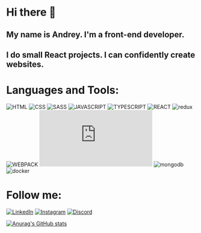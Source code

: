 # Hi there 👋

## My name is Andrey. I'm a front-end developer. 
## I do small React projects. I can confidently create websites. 

# Languages and Tools:
![HTML](https://img.shields.io/badge/-HTML-2F4F4F?style=for-the-badge&logo=html5)
![CSS](https://img.shields.io/badge/-CSS-2F4F4F?style=for-the-badge&logo=css3)
![SASS](https://img.shields.io/badge/-SASS-2F4F4F?style=for-the-badge&logo=sass)
![JAVASCRIPT](https://img.shields.io/badge/-JAVASCRIPT-2F4F4F?style=for-the-badge&logo=javascript)
![TYPESCRIPT](https://img.shields.io/badge/-TYPESCRIPT-2F4F4F?style=for-the-badge&logo=typescript)
![REACT](https://img.shields.io/badge/-REACT-2F4F4F?style=for-the-badge&logo=react)
![redux](https://img.shields.io/badge/-Redux-2F4F4F?style=for-the-badge&logo=redux)
![WEBPACK](https://img.shields.io/badge/-WEBPACK-2F4F4F?style=for-the-badge&logo=webpack)
![NODEJS](https://img.shields.io/badge/-NODE&nbsp;JS-2F4F4F?style=for-the-badge&logo=node.js)
![mongodb](https://img.shields.io/badge/-MongoDB-2F4F4F?style=for-the-badge&logo=mongodb)
![docker](https://img.shields.io/badge/-Docker-2F4F4F?style=for-the-badge&logo=docker)

# Follow me:
[![LinkedIn](https://img.shields.io/badge/linkedin-%230077B5.svg?style=for-the-badge&logo=linkedin&logoColor=white)](https://www.linkedin.com/in/andreysmolko/)
[![Instagram](https://img.shields.io/badge/Instagram-%23E4405F.svg?style=for-the-badge&logo=Instagram&logoColor=white)](https://www.instagram.com/anglichanin_rc/)
[![Discord](https://img.shields.io/badge/Discord-%237289DA.svg?style=for-the-badge&logo=discord&logoColor=white)](https://discord.gg/erfmZKGspB)


[![Anurag's GitHub stats](https://github-readme-stats.vercel.app/api?username=Miarur&show_icons=true&theme=nord)](https://github.com/anuraghazra/github-readme-stats)